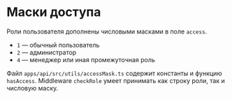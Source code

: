 <!-- Назначение файла: описание системы масок доступа -->

# Маски доступа

Роли пользователя дополнены числовыми масками в поле `access`.

- `1` — обычный пользователь
- `2` — администратор
- `4` — менеджер или иная промежуточная роль

Файл `apps/api/src/utils/accessMask.ts` содержит константы и функцию `hasAccess`. Middleware `checkRole` умеет принимать как строку роли, так и числовую маску.
